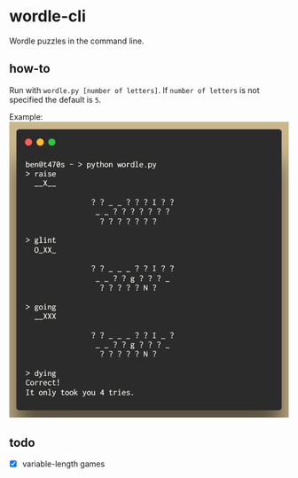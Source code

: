 # wordle-cli
Wordle puzzles in the command line. 

## how-to

Run with `wordle.py [number of letters]`. If `number of letters` is not specified the default is `5`.

Example: ![default length](carbon.png)

## todo
 - [x] variable-length games

